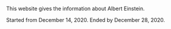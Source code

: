This website gives the information about Albert Einstein.

Started from December 14, 2020.
Ended by December 28, 2020.
